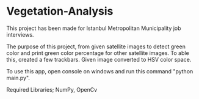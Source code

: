 # Vegetation-Analysis
This project has been made for Istanbul Metropolitan Municipality job interviews.

The purpose of this project, from given satellite images to detect green color and print green color percentage for other satellite images. To able this, created a few trackbars. 
Given image converted to HSV color space.

To use this app, open console on windows and run this command "python main.py".

Required Libraries;
NumPy, OpenCv
